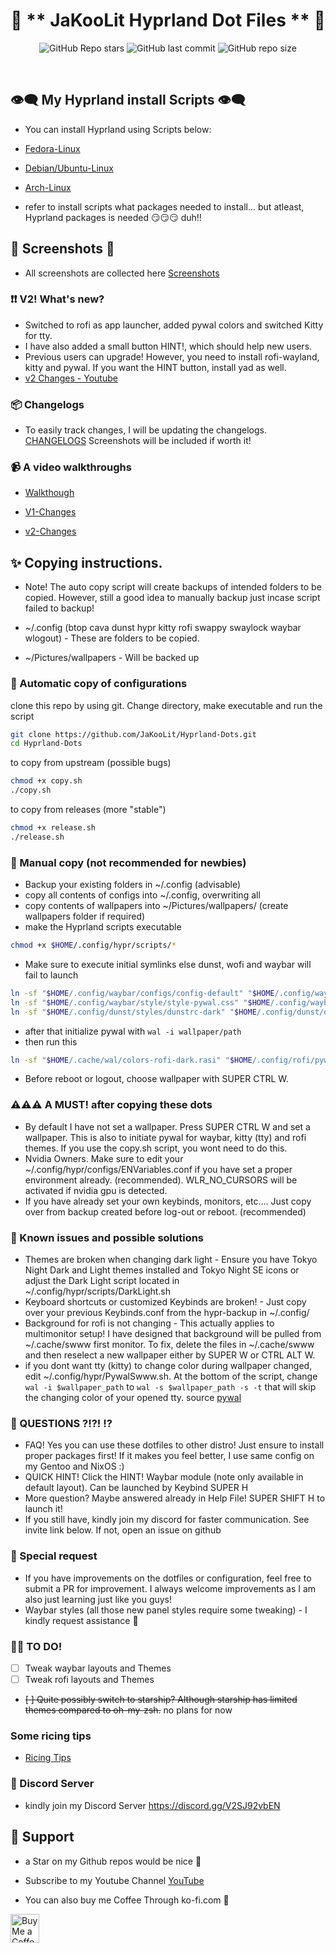 <div align="center">

# 💌 ** JaKooLit Hyprland Dot Files ** 💌

![GitHub Repo stars](https://img.shields.io/github/stars/JaKooLit/Hyprland-Dots?style=for-the-badge&color=cba6f7) ![GitHub last commit](https://img.shields.io/github/last-commit/JaKooLit/Hyprland-Dots?style=for-the-badge&color=b4befe) ![GitHub repo size](https://img.shields.io/github/repo-size/JaKooLit/Hyprland-Dots?style=for-the-badge&color=cba6f7)

<br/>
</div>

## 👁️‍🗨️ My Hyprland install Scripts 👁️‍🗨️
- You can install Hyprland using Scripts below:

- [Fedora-Linux](https://github.com/JaKooLit/Fedora-Hyprland)

- [Debian/Ubuntu-Linux](https://github.com/JaKooLit/Debian-Hyprland)

- [Arch-Linux](https://github.com/JaKooLit/Arch-Hyprland)

- refer to install scripts what packages needed to install... but atleast, Hyprland packages is needed 😏😏😏 duh!!

## 👀 Screenshots 👀
- All screenshots are collected here [Screenshots](https://github.com/JaKooLit/screenshots/tree/main/Hyprland-ScreenShots)

### ❗❗ V2! What's new?
- Switched to rofi as app launcher, added pywal colors and switched Kitty for tty.
- I have also added a small button HINT!, which should help new users.
- Previous users can upgrade! However, you need to install rofi-wayland, kitty and pywal. If you want the HINT button, install yad as well.
- [v2 Changes - Youtube](https://youtu.be/yaVurRoXc-s)


### 📦 Changelogs
- To easily track changes, I will be updating the changelogs. [CHANGELOGS](https://github.com/JaKooLit/Hyprland-Dots/blob/main/CHANGELOG.md)  Screenshots will be included if worth it!


### 📹 A video walkthroughs
- [Walkthough](https://youtu.be/fO-RBHvVEcc)

- [V1-Changes](https://youtu.be/upDl1ns05eg)

- [v2-Changes](https://youtu.be/yaVurRoXc-s)


## ✨ Copying instructions. 
- Note! The auto copy script will create backups of intended folders to be copied. However, still a good idea to manually backup just incase script failed to backup!

- ~/.config (btop cava dunst hypr kitty rofi swappy swaylock waybar wlogout) - These are folders to be copied.
- ~/Pictures/wallpapers - Will be backed up

### 🔔 Automatic copy of configurations
clone this repo by using git. Change directory, make executable and run the script
```bash
git clone https://github.com/JaKooLit/Hyprland-Dots.git
cd Hyprland-Dots
```
to copy from upstream (possible bugs)
```bash
chmod +x copy.sh
./copy.sh
```
to copy from releases (more "stable")
```bash
chmod +x release.sh
./release.sh
```

### 🐌 Manual copy (not recommended for newbies)
- Backup your existing folders in ~/.config (advisable)
- copy all contents of configs into ~/.config, overwriting all
- copy contents of wallpapers into ~/Pictures/wallpapers/ (create wallpapers folder if required)
- make the Hyprland scripts executable 
```bash
chmod +x $HOME/.config/hypr/scripts/*
```
- Make sure to execute initial symlinks else dunst, wofi and waybar will fail to launch
```bash
ln -sf "$HOME/.config/waybar/configs/config-default" "$HOME/.config/waybar/config"
ln -sf "$HOME/.config/waybar/style/style-pywal.css" "$HOME/.config/waybar/style.css"
ln -sf "$HOME/.config/dunst/styles/dunstrc-dark" "$HOME/.config/dunst/dunstrc"
```
- after that initialize pywal with
```wal -i wallpaper/path```
- then run this 
```bash
ln -sf "$HOME/.cache/wal/colors-rofi-dark.rasi" "$HOME/.config/rofi/pywal-color/pywal-theme.rasi"
```
- Before reboot or logout, choose wallpaper with SUPER CTRL W.


### ⚠️⚠️⚠️ A MUST! after copying these dots
- By default I have not set a wallpaper. Press SUPER CTRL W and set a wallpaper. This is also to initiate pywal for waybar, kitty (tty) and rofi themes. If you use the copy.sh script, you wont need to do this.
- Nvidia Owners. Make sure to edit your ~/.config/hypr/configs/ENVariables.conf if you have set a proper environment already. (recommended). WLR_NO_CURSORS will be activated if nvidia gpu is detected.
- If you have already set your own keybinds, monitors, etc.... Just copy over from backup created before log-out or reboot. (recommended)

### 📖 Known issues and possible solutions
- Themes are broken when changing dark light - Ensure you have Tokyo Night Dark and Light themes installed and Tokyo Night SE icons or adjust the Dark Light script located in ~/.config/hypr/scripts/DarkLight.sh
- Keyboard shortcuts or customized Keybinds are broken! - Just copy over your previous Keybinds.conf from the hypr-backup in ~/.config/
- Background for rofi is not changing - This actually applies to multimonitor setup! I have designed that background will be pulled from ~/.cache/swww first monitor. To fix, delete the files in ~/.cache/swww and then reselect a new wallpaper either by SUPER W or CTRL ALT W.
- if you dont want tty (kitty) to change color during wallpaper changed, edit ~/.config/hypr/PywalSwww.sh. At the bottom of the script, change `wal -i $wallpaper_path` to `wal -s $wallpaper_path -s -t` that will skip the changing color of your opened tty. source [pywal](https://github.com/dylanaraps/pywal/wiki/Getting-Started)

### 🙋 QUESTIONS ?!?! ⁉️
- FAQ! Yes you can use these dotfiles to other distro! Just ensure to install proper packages first! If it makes you feel better, I use same config on my Gentoo and NixOS :)
- QUICK HINT! Click the HINT! Waybar module (note only available in default layout). Can be launched by Keybind SUPER H
- More question? Maybe answered already in Help File! SUPER SHIFT H to launch it!
- If you still have, kindly join my discord for faster communication. See invite link below. If not, open an issue on github

### 🙏 Special request
- If you have improvements on the dotfiles or configuration, feel free to submit a PR for improvement. I always welcome improvements as I am also just learning just like you guys!
- Waybar styles (all those new panel styles require some tweaking) - I kindly request assistance 🙏

### 🤷‍♂️ TO DO!
- [ ] Tweak waybar layouts and Themes
- [ ] Tweak rofi layouts and Themes
- ~~[ ] Quite possibly switch to starship? Although starship has limited themes compared to oh-my-zsh.~~ no plans for now

### Some ricing tips
- [Ricing Tips](https://github.com/JaKooLit/Hyprland-Dots/blob/main/assets/Tips.md?plain=1)

### 🔮 Discord Server
- kindly join my Discord Server https://discord.gg/V2SJ92vbEN

## 💖 Support
- a Star on my Github repos would be nice 🌟

- Subscribe to my Youtube Channel [YouTube](https://www.youtube.com/@Ja.KooLit) 

- You can also buy me Coffee Through ko-fi.com 🤩

<a href='https://ko-fi.com/jakoolit' target='_blank'><img height='35' style='border:0px;height:46px;' src='https://az743702.vo.msecnd.net/cdn/kofi3.png?v=0' border='0' alt='Buy Me a Coffee at ko-fi.com' />